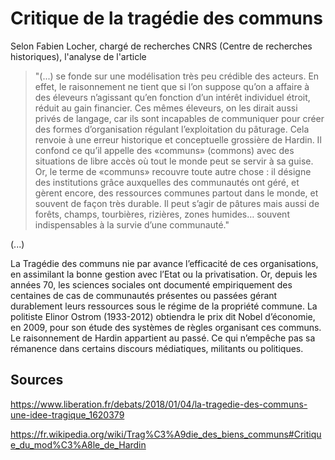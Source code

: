 # Critique de la tragédie des communs
Selon Fabien Locher, chargé de recherches CNRS (Centre de recherches historiques), l'analyse de l'article
> "(...) se fonde sur une modélisation très peu crédible des acteurs. En effet, le raisonnement ne tient que si l’on suppose qu’on a affaire à des éleveurs n’agissant qu’en fonction d’un intérêt individuel étroit, réduit au gain financier. Ces mêmes éleveurs, on les dirait aussi privés de langage, car ils sont incapables de communiquer pour créer des formes d’organisation régulant l’exploitation du pâturage. Cela renvoie à une erreur historique et conceptuelle grossière de Hardin. Il confond ce qu’il appelle des «communs» (commons) avec des situations de libre accès où tout le monde peut se servir à sa guise. Or, le terme de «communs» recouvre toute autre chose : il désigne des institutions grâce auxquelles des communautés ont géré, et gèrent encore, des ressources communes partout dans le monde, et souvent de façon très durable. Il peut s’agir de pâtures mais aussi de forêts, champs, tourbières, rizières, zones humides… souvent indispensables à la survie d’une communauté." 

(...)

La Tragédie des communs nie par avance l’efficacité de ces organisations, en assimilant la bonne gestion avec l’Etat ou la privatisation. Or, depuis les années 70, les sciences sociales ont documenté empiriquement des centaines de cas de communautés présentes ou passées gérant durablement leurs ressources sous le régime de la propriété commune. La politiste Elinor Ostrom (1933-2012) obtiendra le prix dit Nobel d’économie, en 2009, pour son étude des systèmes de règles organisant ces communs. Le raisonnement de Hardin appartient au passé. Ce qui n’empêche pas sa rémanence dans certains discours médiatiques, militants ou politiques.

## Sources 

https://www.liberation.fr/debats/2018/01/04/la-tragedie-des-communs-une-idee-tragique_1620379

https://fr.wikipedia.org/wiki/Trag%C3%A9die_des_biens_communs#Critique_du_mod%C3%A8le_de_Hardin
